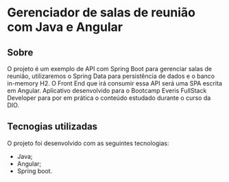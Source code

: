 # Gerenciador de salas de reunião com Java e Angular

## Sobre
O projeto é um exemplo de API com Spring Boot para gerenciar salas de reunião, utilizaremos o Spring Data para persistência de dados e o banco in-memory H2. O Front End que irá consumir essa API será uma SPA escrita em Angular. 
Aplicativo desenvolvido para o Bootcamp Everis FullStack Developer para por em prática o conteúdo estudado durante o curso da DIO.

## Tecnogias utilizadas
O projeto foi desenvolvido com as seguintes tecnologias:
- Java;
- Angular; 
- Spring boot.